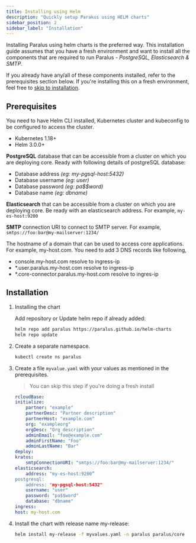```yaml
---
title: Installing using Helm
description: "Quickly setup Parakus using HELM charts"
sidebar_position: 2
sidebar_label: "Installation"
---
```


Installing Paralus using helm charts is the preferred way. This installation guide assumes that you have a fresh environment and want to install all the components that are required to run Paralus - _PostgreSQL, Elasticsearch & SMTP_.

If you already have any/all of these components installed, refer to the prerequisites section below. If you're installing this on a fresh environment, feel free to [skip to installation](#installation).

## Prerequisites

You need to have Helm CLI installed, Kubernetes cluster and kubeconfig to be configured to access the cluster.

- Kubernetes 1.18+
- Helm 3.0.0+

**PostgreSQL** database that can be accessible from a cluster on which you are deploying core. Ready with following details of postgreSQL database:

- Database address _(eg: my-pgsql-host:5432)_
- Database username _(eg: user)_
- Database password _(eg: pa$$word)_
- Database name _(eg: dbname)_

**Elasticsearch** that can be accessible from a cluster on which you are deploying core. Be ready with an elasticsearch address. For example, `my-es-host:9200`

**SMTP** connection URI to connect to SMTP server. For example, `smtps://foo:bar@my-mailserver:1234/`

The hostname of a domain that can be used to access core applications. For example, my-host.com.
You need to add 3 DNS records like following,

- console.my-host.com resolve to ingress-ip
- \*.user.paralus.my-host.com resolve to ingress-ip
- \*.core-connector.paralus.my-host.com resolve to ingres-ip

## Installation

1. Installing the chart

   Add repository or Update helm repo if already added:

   ```bash
   helm repo add paralus https://paralus.github.io/helm-charts
   helm repo update
   ```

2. Create a separate namespace.

   ```bash
   kubectl create ns paralus
   ```

3. Create a file `myvalue.yaml` with your values as mentioned in the prerequisites.

   > You can skip this step if you're doing a fresh install

   ```yaml
   rcloudBase:
   initialize:
       partner: "example"
       partnerDesc: "Partner description"
       partnerHost: "example.com"
       org: "exampleorg"
       orgDesc: "Org description"
       adminEmail: "foo@example.com"
       adminFirstName: "Foo"
       adminLastName: "Bar"
   deploy:
   kratos:
       smtpConnectionURI: "smtps://foo:bar@my-mailserver:1234/"
   elasticsearch:
       address: "my-es-host:9200”
   postgresql:
       address: "my-pgsql-host:5432"
       username: "user"
       password: "pa$$word"
       database: "dbname"
   ingress:
   host: my-host.com
   ```

4. Install the chart with release name my-release:

   ```bash
   helm install my-release -f myvalues.yaml -n paralus paralus/core
   ```
